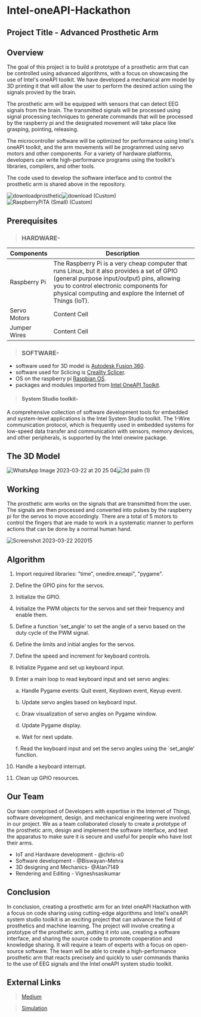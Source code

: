 # Intel-oneAPI-Hackathon #

## Project Title - Advanced Prosthetic Arm


## Overview ##

The goal of this project is to build a prototype of a prosthetic arm that can be controlled using advanced algorithms, with a focus on showcasing the use of Intel's oneAPI toolkit. We have developed a mechanical arm model by 3D printing it that will allow the user to perform the desired action using the signals provied by the brain.

The prosthetic arm will be equipped with sensors that can detect EEG signals from the brain. The transmitted signals will be processed using signal processing techniques to generate commands that will be processed by the raspberry pi and the designated movement will take place like grasping, pointing, releasing.

The microcontroller software will be optimized for performance using Intel's oneAPI toolkit, and the arm movements will be programmed using servo motors and other components. For a variety of hardware platforms, developers can write high-performance programs using the toolkit's libraries, compilers, and other tools.

The code used to develop the software interface and to control the prosthetic arm is shared above in the repository.

![downloadprosthetic](https://user-images.githubusercontent.com/91715372/226987854-5a28016e-ddc6-4ae2-8f5e-f74eafb8defe.jpeg)![download (Custom)](https://user-images.githubusercontent.com/91715372/226917422-baa55962-5873-4730-bcd7-1b26d3f4713f.png)![RaspberryPiTA (Small) (Custom)](https://user-images.githubusercontent.com/91715372/226916739-1e1444c9-3542-4699-a523-528eabb5d939.jpeg)


## Prerequisites ##

> ### HARDWARE- ###

| Components | Description |
| ---------- | ----------- |
| Raspberry Pi | The Raspberry Pi is a very cheap computer that runs Linux, but it also provides a set of GPIO (general purpose input/output) pins, allowing you to control electronic components for physical computing and explore the Internet of Things (IoT). |
| Servo Motors | Content Cell |
| Jumper Wires | Content Cell |

> ### SOFTWARE- ###
- software used for 3D model is [Autodesk Fusion 360](https://www.autodesk.in/).
- software used for Sclicing is [Creality Sclicer](https://www.creality.com/).
- OS on the raspberry pi [Raspbian OS](https://www.raspberrypi.com/).
- packages and modules imported from [Intel OneAPI Toolkit](https://www.intel.com/content/www/us/en/developer/tools/oneapi/).

> #### System Studio toolkit- ####
  A comprehensive collection of software development tools for embedded and system-level applications is the Intel System Studio toolkit. The 1-Wire communication protocol, which is frequently used in embedded systems for low-speed data transfer and communication with sensors, memory devices, and other peripherals, is supported by the Intel onewire package.

## The 3D Model ##

![WhatsApp Image 2023-03-22 at 20 25 04](https://user-images.githubusercontent.com/108832092/226945619-c46db4d9-8ddf-4b12-b073-fab33d913ff6.jpg)![3d palm (1)](https://user-images.githubusercontent.com/108832092/226949969-0f975b8a-c520-4858-8f4b-444e74b52aa1.jpg)


## Working ##

The prosthetic arm works on the signals that are transmitted from the user. The signals are then processed and converted into pulses by the raspberry pi for the servos to move accordingly. 
There are a total of 5 motors to control the fingers that are made to work in a systematic manner to perform actions that can be done by a normal human hand.


![Screenshot 2023-03-22 202015](https://user-images.githubusercontent.com/108832092/226943048-13dda4df-595a-47b7-a9d8-e86a806f05a4.png)



## Algorithm ##

1. Import required libraries: "time", onedire.eneapi", "pygame".

2. Define the GPIO pins for the servos.

3. Initialize the GPIO.

4. Initialize the PWM objects for the servos and set their frequency and enable them.

5. Define a function 'set_angle' to set the angle of a servo based on the duty cycle of the PWM signal. 

6. Define the limits and initial angles for the servos.

7. Define the speed and increment for keyboard controls.

8. Initialize Pygame and set up keyboard input.

9. Enter a main loop to read keyboard input and set servo angles:

      a. Handle Pygame events: Quit event, Keydown event, Keyup event.

      b. Update servo angles based on keyboard input.

      c. Draw visualization of servo angles on Pygame window.

      d. Update Pygame display.

      e. Wait for next update.

      f. Read the keyboard input and set the servo angles using the `set_angle' function.

10. Handle a keyboard interrupt.

11. Clean up GPIO resources.


## Our Team ##

Our team comprised of Developers with expertise in the Internet of Things, software development, design, and mechanical engineering were involved in our project. We as a team collaborated closely to create a prototype of the prosthetic arm, design and implement the software interface, and test the apparatus to make sure it is secure and useful for people who have lost their arms.

- IoT and Hardware development - @chris-x0
- Software development - @Biswayan-Mehra
- 3D designing and Mechanics- @Alan7149
- Rendering and Editing - Vigneshsasikumar

## Conclusion ##

In conclusion, creating a prosthetic arm for an Intel oneAPI Hackathon with a focus on code sharing using cutting-edge algorithms and Intel's oneAPI system studio toolkit is an exciting project that can advance the field of prosthetics and machine learning. The project will involve creating a prototype of the prosthetic arm, putting it into use, creating a software interface, and sharing the source code to promote cooperation and knowledge sharing. It will require a team of experts with a focus on open-source software. The team will be able to create a high-performance prosthetic arm that reacts precisely and quickly to user commands thanks to the use of EEG signals and the Intel oneAPI system studio toolkit.

## External Links ##

> [Medium](https://medium.com/@alanbabu_1572/real-life-applications-of-our-prosthetic-arm-technology-672516dcf83c)

> [Simulation](https://drive.google.com/drive/folders/1--UL7a_fyI5Prou5QgCyqTh-NHKdYu6i)



